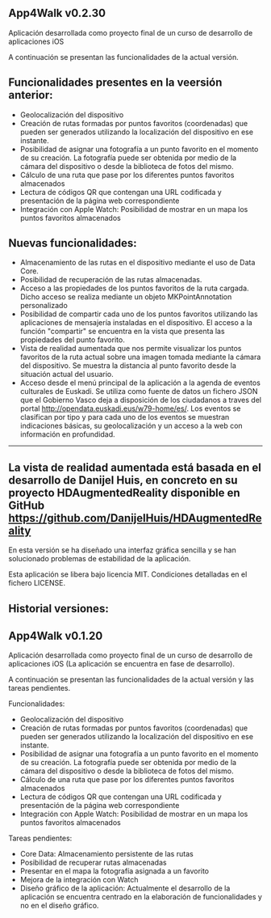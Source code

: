 App4Walk v0.2.30
-----------------

Aplicación desarrollada como proyecto final de un curso de desarrollo de aplicaciones iOS

A continuación se presentan las funcionalidades de la actual versión.

Funcionalidades presentes en la veersión anterior:
--------------------------------------------------

- Geolocalización del dispositivo
- Creación de rutas formadas por puntos favoritos (coordenadas) que pueden ser generados utilizando la localización del dispositivo en ese instante.
- Posibilidad de asignar una fotografía a un punto favorito en el momento de su creación. La fotografía puede ser obtenida por medio de la cámara del dispositivo o desde la biblioteca de fotos del mismo.
- Cálculo de una ruta que pase por los diferentes puntos favoritos almacenados
- Lectura de códigos QR que contengan una URL codificada y presentación de la página web correspondiente
- Integración con Apple Watch: Posibilidad de mostrar en un mapa los puntos favoritos almacenados

Nuevas funcionalidades:
-----------------------

- Almacenamiento de las rutas en el dispositivo mediante el uso de Data Core.
- Posibilidad de recuperación de las rutas almacenadas.
- Acceso a las propiedades de los puntos favoritos de la ruta cargada. Dicho acceso se realiza mediante un objeto MKPointAnnotation personalizado
- Posibilidad de compartir cada uno de los puntos favoritos utilizando las aplicaciones de mensajería instaladas en el dispositivo. El acceso a la función "compartir" se encuentra en la vista que presenta las propiedades del punto favorito.
- Vista de realidad aumentada que nos permite visualizar los puntos favoritos de la ruta actual sobre una imagen tomada mediante la cámara del dispositivo. Se muestra la distancia al punto favorito desde la situación actual del usuario. 
- Acceso desde el menú principal de la aplicación a la agenda de eventos culturales de Euskadi. Se utiliza como fuente de datos un fichero JSON que el Gobierno Vasco deja a disposición de los ciudadanos a traves del portal http://opendata.euskadi.eus/w79-home/es/. Los eventos se clasifican por tipo y para cada uno de los eventos se muestran indicaciones básicas, su geolocalización y un acceso a la web con información en profundidad.

------------------------------------------------------------------------------------------------------------------------------------------------
La vista de realidad aumentada está basada en el desarrollo de Danijel Huis, en concreto en su proyecto HDAugmentedReality disponible en GitHub
https://github.com/DanijelHuis/HDAugmentedReality
------------------------------------------------------------------------------------------------------------------------------------------------

En esta versión se ha diseñado una interfaz gráfica sencilla y se han solucionado problemas de estabilidad de la aplicación.

Esta aplicación se libera bajo licencia MIT. Condiciones detalladas en el fichero LICENSE.


Historial versiones:
--------------------

App4Walk v0.1.20
-----------------

Aplicación desarrollada como proyecto final de un curso de desarrollo de aplicaciones iOS (La aplicación se encuentra en fase de desarrollo).

A continuación se presentan las funcionalidades de la actual versión y las tareas pendientes.

Funcionalidades:

- Geolocalización del dispositivo
- Creación de rutas formadas por puntos favoritos (coordenadas) que pueden ser generados utilizando la localización del dispositivo en ese instante.
- Posibilidad de asignar una fotografía a un punto favorito en el momento de su creación. La fotografía puede ser obtenida por medio de la cámara del dispositivo o desde la biblioteca de fotos del mismo.
- Cálculo de una ruta que pase por los diferentes puntos favoritos almacenados
- Lectura de códigos QR que contengan una URL codificada y presentación de la página web correspondiente
- Integración con Apple Watch: Posibilidad de mostrar en un mapa los puntos favoritos almacenados

Tareas pendientes:

- Core Data: Almacenamiento persistente de las rutas
- Posibilidad de recuperar rutas almacenadas
- Presentar en el mapa la fotografía asignada a un favorito
- Mejora de la integración con Watch
- Diseño gráfico de la aplicación: Actualmente el desarrollo de la aplicación se encuentra centrado en la elaboración de funcionalidades y no en el diseño gráfico.

